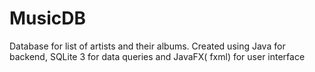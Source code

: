 # MusicDB
Database for list of artists and their albums. Created using Java for backend, SQLite 3 for data queries and JavaFX( fxml) for user interface
